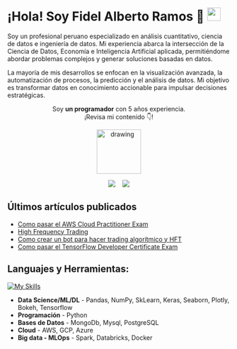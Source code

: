 <h1>¡Hola! Soy Fidel Alberto Ramos 👋 <img src="https://emojis.slackmojis.com/emojis/images/1531849430/4246/blob-sunglasses.gif?1531849430" width="30"/></h1>

Soy un profesional peruano especializado en análisis cuantitativo, ciencia de datos e ingeniería de datos. Mi experiencia abarca la intersección de la Ciencia de Datos, Economía e Inteligencia Artificial aplicada, permitiéndome abordar problemas complejos y generar soluciones basadas en datos.

La mayoría de mis desarrollos se enfocan en la visualización avanzada, la automatización de procesos, la predicción y el análisis de datos. Mi objetivo es transformar datos en conocimiento accionable para impulsar decisiones estratégicas.

<div id="top"></div>



<!-- PROJECT LOGO 
<br />
<div align="center">
  <a href="">
    <img src="images/logo.png" alt="Logo" width="80" height="80">
  </a>

  <h3 align="center">Descargar Curriculum Vitae</h3>
  <!--
  <p align="center">
    Tambien puedes ver mi portafolio
    <br />
    <a href="https://vittaquant-ai.com"><strong>Mi portafolio »</strong></a>
    
    <br />
    <br />
  </p>
  -->
</div>


</p>

<p align="center">Soy <strong>un programador</strong> con 5 años experiencia. <br />¡Revisa mi contenido 👇!</p>
<p align="center">
<a href="https://www.youtube.com/channel/UCCXjqeeYtqg3ez-dlnlesmA"><img align="center" src="https://res.cloudinary.com/importdata/image/upload/v1595012354/yt_logo_jjgys4.png" alt="drawing" width="100"/>
 
 
<p>

  <p align="center">
   <a href="mailto:fidelalbertoramos.c@gmail.com"><img src="https://img.shields.io/badge/e‑mail-D14836.svg?style=for-the-badge&logo=GMail&logoColor=white"/></a>
<!--   &nbsp;&nbsp;&nbsp;<a href="https://www.linkedin.com/in/fidel-alberto-ramos-950079186/"><img src="https://img.shields.io/badge/linkedin-0077B5.svg?style=for-the-badge&logo=linkedin&logoColor=white"/></a> -->
  &nbsp;&nbsp;&nbsp;<a href="https://twitter.com/VittaQuant"><img src="https://img.shields.io/badge/twitter-1DA1F2.svg?style=for-the-badge&logo=twitter&logoColor=white"/></a>
</p>

<h2>Últimos artículos publicados</h2>

- [Como pasar el AWS Cloud Practitioner Exam](https://www.linkedin.com/pulse/aws-certified-cloud-practitioner-fidel-alberto-ramos/)
- [High Frequency Trading](https://www.linkedin.com/pulse/high-frequency-trading-fidel-alberto-ramos/)
- [Como crear un bot para hacer trading algorítmico y HFT](https://www.linkedin.com/pulse/como-crear-un-bot-para-hacer-trading-algor%C3%ADtmico-y-hft-ramos/)
- [Como pasar el TensorFlow Developer Certificate Exam](https://www.linkedin.com/pulse/como-pasar-el-tensorflow-developer-certificate-exam-ramos/)



## **Languajes y Herramientas:**  

[![My Skills](https://skillicons.dev/icons?i=aws,gcp,azure,react,py,pytorch,tensorflow,git,postgres,mongodb,linux,latex&perline=6)](https://skillicons.dev)



<!-- <code><img height="20" src="https://raw.githubusercontent.com/github/explore/80688e429a7d4ef2fca1e82350fe8e3517d3494d/topics/csharp/csharp.png"></code> -->
- **Data Science/ML/DL** - Pandas, NumPy, SkLearn, Keras, Seaborn, Plotly, Bokeh, Tensorflow
- **Programación** -  Python
- **Bases de Datos** -  MongoDb, Mysql, PostgreSQL
- **Cloud** -  AWS, GCP, Azure
- **Big data - MLOps** -  Spark, Databricks, Docker
 

